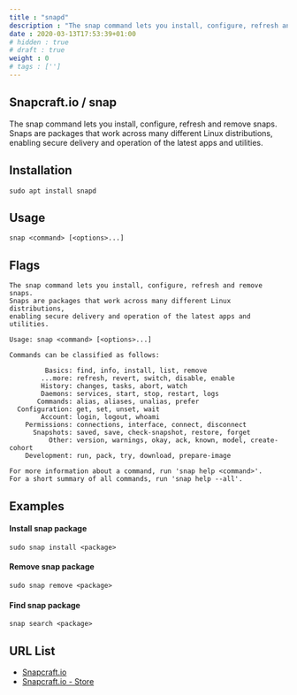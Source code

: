```yaml
---
title : "snapd"
description : "The snap command lets you install, configure, refresh and remove snaps.  Snaps are packages that work across many different Linux distributions, enabling secure delivery and operation of the latest apps and utilities."
date : 2020-03-13T17:53:39+01:00
# hidden : true
# draft : true
weight : 0
# tags : ['']
---
```


## Snapcraft.io / snap

The snap command lets you install, configure, refresh and remove snaps.  Snaps are packages that work across many different Linux distributions, enabling secure delivery and operation of the latest apps and utilities.

## Installation

```plain
sudo apt install snapd
```

## Usage

```plain
snap <command> [<options>...]
```

## Flags

```plain
The snap command lets you install, configure, refresh and remove snaps.
Snaps are packages that work across many different Linux distributions,
enabling secure delivery and operation of the latest apps and utilities.

Usage: snap <command> [<options>...]

Commands can be classified as follows:

         Basics: find, info, install, list, remove
        ...more: refresh, revert, switch, disable, enable
        History: changes, tasks, abort, watch
        Daemons: services, start, stop, restart, logs
       Commands: alias, aliases, unalias, prefer
  Configuration: get, set, unset, wait
        Account: login, logout, whoami
    Permissions: connections, interface, connect, disconnect
      Snapshots: saved, save, check-snapshot, restore, forget
          Other: version, warnings, okay, ack, known, model, create-cohort
    Development: run, pack, try, download, prepare-image

For more information about a command, run 'snap help <command>'.
For a short summary of all commands, run 'snap help --all'.
```

## Examples

#### Install snap package

```plain
sudo snap install <package>
```

#### Remove snap package

```plain
sudo snap remove <package>
```

#### Find snap package

```plain
snap search <package>
```

## URL List

* [Snapcraft.io](https://snapcraft.io/)
* [Snapcraft.io - Store](https://snapcraft.io/store)

